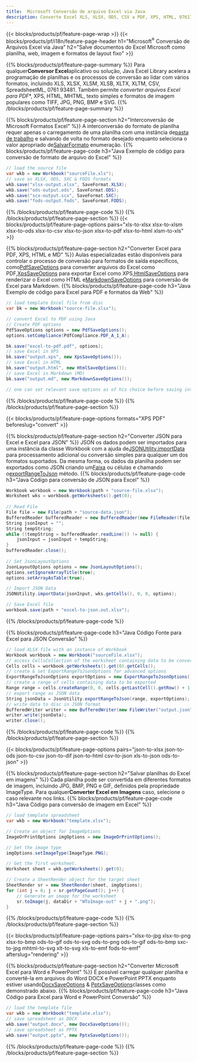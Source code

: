 ```yaml
---
title:  Microsoft Conversão de arquivo Excel via Java
description: Converte Excel XLS, XLSX, ODS, CSV a PDF, XPS, HTML, 0761781, 0761181818163481, mais formats com outros formats com outros formats com outros formats com outros formats com outros formats com outros formats com outros formats com outros formats com outros formatos com outros formatos com outros formats com outros formatos com outros formats com outros formats com outros formatos com outros formats com outros formats com outros formatos.
---
```

{{< blocks/products/pf/feature-page-wrap >}}
{{< blocks/products/pf/i18n/feature-page-header h1="Microsoft<sup>&reg;</sup> Conversão de Arquivos Excel via Java" h2="Salve documentos do Excel Microsoft como planilha, web, imagem e formatos de layout fixo" >}}

{{% blocks/products/pf/feature-page-summary %}}
 Para qualquer**Conversor Excel**aplicativo ou solução, Java Excel Library acelera a programação de planilhas e os processos de conversão ao lidar com vários formatos, incluindo XLS, XLSX, XLSM, XLSB, XLTX, XLTM, CSV, SpreadsheetML, 0761 93481. Também permite *converter arquivos Excel para PDF**, XPS, HTML, MHTML, texto simples e formatos de imagem populares como TIFF, JPG, PNG, BMP e SVG.
{{% /blocks/products/pf/feature-page-summary %}}

{{% blocks/products/pf/feature-page-section h2="Interconversão de Microsoft Formatos Excel" %}}
 A interconversão do formato de planilha requer apenas o carregamento de uma planilha com uma instância de[pasta de trabalho](https://reference.aspose.com/cells/java/com.aspose.cells/Workbook) e salvando de volta no formato desejado enquanto seleciona o valor apropriado de[SalvarFormato](https://reference.aspose.com/cells/java/com.aspose.cells/SaveFormat) enumeração.
{{% blocks/products/pf/feature-page-code h3="Java Exemplo de código para conversão de formato de arquivo do Excel" %}}

```cs
// load the source file
var wkb = new Workbook("sourceFile.xls");
// save as XLSX, ODS, SXC & FODS formats
wkb.save("xlsx-output.xlsx", SaveFormat.XLSX);
wkb.save("ods-output.ods", SaveFormat.ODS);
wkb.save("scx-output.scx", SaveFormat.SXC);
wkb.save("fods-output.fods", SaveFormat.FODS);
```
{{% /blocks/products/pf/feature-page-code %}}
{{% /blocks/products/pf/feature-page-section %}}
{{< blocks/products/pf/feature-page-options pairs="xls-to-xlsx xlsx-to-xlsm xlsx-to-ods xlsx-to-csv xlsx-to-json xlsx-to-pdf xlsx-to-html xlsm-to-xls" >}}


{{% blocks/products/pf/feature-page-section h2="Converter Excel para PDF, XPS, HTML e MD" %}}
 Aulas especializadas estão disponíveis para controlar o processo de conversão para formatos de saída específicos, como[PdfSaveOptions](https://reference.aspose.com/cells/java/com.aspose.cells/PdfSaveOptions) para converter arquivos do Excel como PDF,[XpsSaveOptions](https://reference.aspose.com/cells/java/com.aspose.cells/XpsSaveOptions) para exportar Excel como XPS,[HtmlSaveOptions](https://reference.aspose.com/cells/java/com.aspose.cells/HtmlSaveOptions) para renderizar o Excel como HTML e[MarkdownSaveOptions](https://reference.aspose.com/cells/java/com.aspose.cells/MarkdownSaveOptions) para conversão de Excel para Markdown.
{{% blocks/products/pf/feature-page-code h3="Java Exemplo de código para Excel para PDF e formatos da Web" %}}

```cs
// load template Excel file from disc
var bk = new Workbook("source-file.xlsx");

// convert Excel to PDF using Java
// Create PDF options
PdfSaveOptions options = new PdfSaveOptions();
options.setCompliance(PdfCompliance.PDF_A_1_A);

bk.save("excel-to-pdf.pdf", options);
// save Excel in XPS
bk.save("output.xps", new XpsSaveOptions());
// save Excel in HTML
bk.save("output.html", new HtmlSaveOptions());
// save Excel in Markdown (MD)
bk.save("output.md", new MarkdownSaveOptions());

// one can set relevant save options as of his choice before saving into relevant format
```
{{% /blocks/products/pf/feature-page-code %}}
{{% /blocks/products/pf/feature-page-section %}}

{{< blocks/products/pf/feature-page-options formats="XPS PDF" beforeslug="convert" >}}

{{% blocks/products/pf/feature-page-section h2="Converter JSON para Excel e Excel para JSON" %}}
 JSON os dados podem ser importados para uma instância da classe Workbook com a ajuda de[JSONUtility.importData](https://reference.aspose.com/cells/java/com.aspose.cells/jsonutility#importData) para processamento adicional ou conversão simples para qualquer um dos formatos suportados. Da mesma forma, os dados da planilha podem ser exportados como JSON criando um[Faixa](https://reference.aspose.com/cells/java/com.aspose.cells/range) ou células e chamando o[exportRangeToJson](https://reference.aspose.com/cells/java/com.aspose.cells/jsonutility) método.
{{% blocks/products/pf/feature-page-code h3="Java Código para conversão de JSON para Excel" %}}
```cs
Workbook workbook = new Workbook(path + "source-file.xlsx");
Worksheet wks = workbook.getWorksheets().get(0);
		
// Read File
File file = new File(path + "source-data.json");
BufferedReader bufferedReader = new BufferedReader(new FileReader(file));
String jsonInput = "";
String tempString;
while ((tempString = bufferedReader.readLine()) != null) {
	jsonInput = jsonInput + tempString; 
}
bufferedReader.close();
							
// Set JsonLayoutOptions
JsonLayoutOptions options = new JsonLayoutOptions();
options.setIgnoreArrayTitle(true);
options.setArrayAsTable(true);

// Import JSON Data
JSONUtility.importData(jsonInput, wks.getCells(), 0, 0, options);

// Save Excel file
workbook.save(path + "excel-to-json.out.xlsx");
```
{{% /blocks/products/pf/feature-page-code %}}

{{% blocks/products/pf/feature-page-code h3="Java Código Fonte para Excel para JSON Conversão" %}}
```cs
// load XLSX file with an instance of Workbook
Workbook workbook = new Workbook("sourceFile.xlsx");
// access CellsCollection of the worksheet containing data to be converted
Cells cells = workbook.getWorksheets().get(0).getCells();
// create & set ExportRangeToJsonOptions for advanced options
ExportRangeToJsonOptions exportOptions = new ExportRangeToJsonOptions();
// create a range of cells containing data to be exported
Range range = cells.createRange(0, 0, cells.getLastCell().getRow() + 1, cells.getLastCell().getColumn() + 1);
// export range as JSON data
String jsonData = JsonUtility.exportRangeToJson(range, exportOptions);
// write data to disc in JSON format
BufferedWriter writer = new BufferedWriter(new FileWriter("output.json"));
writer.write(jsonData);
writer.close();    
```
{{% /blocks/products/pf/feature-page-code %}}
{{% /blocks/products/pf/feature-page-section %}}

{{< blocks/products/pf/feature-page-options pairs="json-to-xlsx json-to-ods json-to-csv json-to-dif json-to-html csv-to-json xls-to-json ods-to-json" >}}

{{% blocks/products/pf/feature-page-section h2="Salvar planilhas do Excel em imagens" %}}
 Cada planilha pode ser convertida em diferentes formatos de imagem, incluindo JPG, BMP, PNG e GIF, definidos pela propriedade ImageType. Para qualquer**Converter Excel em Imagens** caso, selecione o caso relevante nos links.
{{% blocks/products/pf/feature-page-code h3="Java Código para conversão de imagem em Excel" %}}
```cs
// load template spreadsheet
var wkb = new Workbook("template.xlsx");

// Create an object for ImageOptions
ImageOrPrintOptions imgOptions = new ImageOrPrintOptions();

// Set the image type
imgOptions.setImageType(ImageType.PNG);

// Get the first worksheet.
Worksheet sheet = wkb.getWorksheets().get(0);

// Create a SheetRender object for the target sheet
SheetRender sr = new SheetRender(sheet, imgOptions);
for (int j = 0; j < sr.getPageCount(); j++) {
	// Generate an image for the worksheet
	sr.toImage(j, dataDir + "WToImage-out" + j + ".png");
}
```
{{% /blocks/products/pf/feature-page-code %}}
{{% /blocks/products/pf/feature-page-section %}}

{{< blocks/products/pf/feature-page-options pairs="xlsx-to-jpg xlsx-to-png xlsx-to-bmp ods-to-gif ods-to-svg ods-to-png ods-to-gif ods-to-bmp sxc-to-jpg mhtml-to-svg xlt-to-svg xls-to-emf fods-to-emf" afterslug="rendering" >}}

{{% blocks/products/pf/feature-page-section h2="Converter Microsoft Excel para Word e PowerPoint" %}}
 É possível carregar qualquer planilha e convertê-la em arquivos do Word DOCX e PowerPoint PPTX enquanto estiver usando[DocxSaveOptions](https://reference.aspose.com/cells/java/com.aspose.cells/DocxSaveOptions) & [PptxSaveOptions](https://reference.aspose.com/cells/java/com.aspose.cells/PptxSaveOptions)classes como demonstrado abaixo.
{{% blocks/products/pf/feature-page-code h3="Java Código para Excel para Word e PowerPoint Conversão" %}}
```cs
// load the template file
var wkb = new Workbook("template.xlsx");
// save spreadsheet as DOCX
wkb.save("output.docx", new DocxSaveOptions());
// save spreadsheet as PPTX
wkb.save("output.pptx", new PptxSaveOptions());
```
{{% /blocks/products/pf/feature-page-code %}}
{{% /blocks/products/pf/feature-page-section %}}
